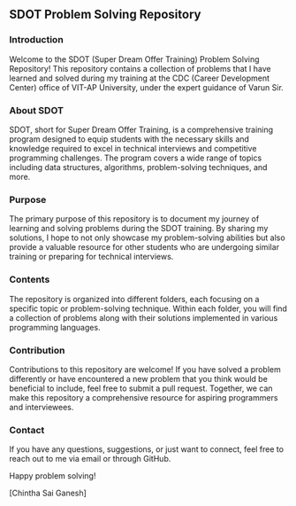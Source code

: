 ## SDOT Problem Solving Repository

### Introduction
Welcome to the SDOT (Super Dream Offer Training) Problem Solving Repository! This repository contains a collection of problems that I have learned and solved during my training at the CDC (Career Development Center) office of VIT-AP University, under the expert guidance of Varun Sir.

### About SDOT
SDOT, short for Super Dream Offer Training, is a comprehensive training program designed to equip students with the necessary skills and knowledge required to excel in technical interviews and competitive programming challenges. The program covers a wide range of topics including data structures, algorithms, problem-solving techniques, and more.

### Purpose
The primary purpose of this repository is to document my journey of learning and solving problems during the SDOT training. By sharing my solutions, I hope to not only showcase my problem-solving abilities but also provide a valuable resource for other students who are undergoing similar training or preparing for technical interviews.

### Contents
The repository is organized into different folders, each focusing on a specific topic or problem-solving technique. Within each folder, you will find a collection of problems along with their solutions implemented in various programming languages.

### Contribution
Contributions to this repository are welcome! If you have solved a problem differently or have encountered a new problem that you think would be beneficial to include, feel free to submit a pull request. Together, we can make this repository a comprehensive resource for aspiring programmers and interviewees.

### Contact
If you have any questions, suggestions, or just want to connect, feel free to reach out to me via email or through GitHub.

Happy problem solving!

\[Chintha Sai Ganesh]
